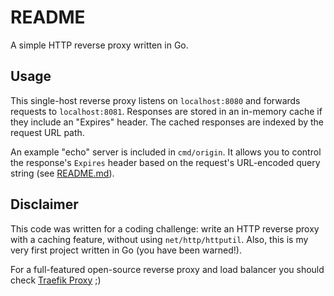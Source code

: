# README

A simple HTTP reverse proxy written in Go.

## Usage

This single-host reverse proxy listens on `localhost:8080` and forwards requests to `localhost:8081`. Responses are stored in an in-memory cache if they include an "Expires" header. The cached responses are indexed by the request URL path.

An example "echo" server is included in `cmd/origin`. It allows you to control the response's `Expires` header based on the request's URL-encoded query string (see [README.md](cmd/origin/README.md)).

## Disclaimer

This code was written for a coding challenge: write an HTTP reverse proxy with a caching feature, without using `net/http/httputil`. Also, this is my very first project written in Go (you have been warned!).

For a full-featured open-source reverse proxy and load balancer you should check [Traefik Proxy](https://traefik.io/traefik/) ;)
